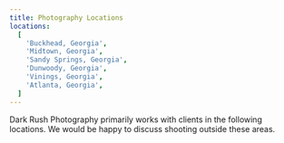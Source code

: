 ```yaml
---
title: Photography Locations
locations:
  [
    'Buckhead, Georgia',
    'Midtown, Georgia',
    'Sandy Springs, Georgia',
    'Dunwoody, Georgia',
    'Vinings, Georgia',
    'Atlanta, Georgia',
  ]
---
```


Dark Rush Photography primarily works with clients in the following locations. We would be happy to discuss shooting outside these areas.
